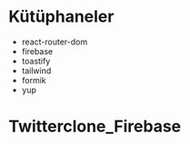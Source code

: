 # Kütüphaneler

- react-router-dom
- firebase
- toastify
- tailwind
- formik
- yup
# Twitterclone_Firebase
